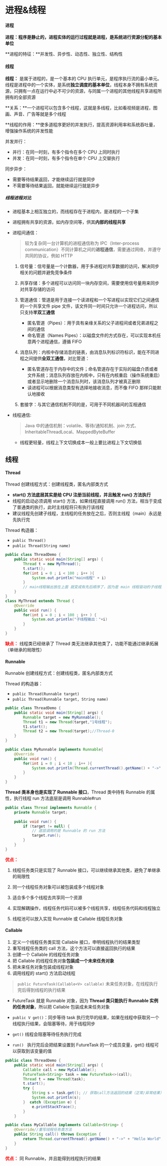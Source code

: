 # 进程&线程

#### 进程

**进程：**程序是静止的，进程实体的运行过程就是进程，是系统进行**资源分配的基本单位**

**进程的特征：**并发性、异步性、动态性、独立性、结构性

#### 线程

**线程：** 是属于进程的，是一个基本的 CPU 执行单元，是程序执行流的最小单元。线程是进程中的一个实体，是系统**独立调度的基本单位**，线程本身不拥有系统资源，只拥有一点在运行中必不可少的资源，与同属一个进程的其他线程共享进程所拥有的全部资源

**关系：**一个进程可以包含多个线程，这就是多线程，比如看视频是进程，图画、声音、广告等就是多个线程

**线程的作用：**使多道程序更好的并发执行，提高资源利用率和系统吞吐量，增强操作系统的并发性能

并发并行：

* 并行：在同一时刻，有多个指令在多个 CPU 上同时执行
* 并发：在同一时刻，有多个指令在单个 CPU 上交替执行

同步异步：

* 需要等待结果返回，才能继续运行就是同步
* 不需要等待结果返回，就能继续运行就是异步

##### 线程进程对比

* 进程基本上相互独立的，而线程存在于进程内，是进程的一个子集

* 进程拥有共享的资源，如内存空间等，供其**内部的线程共享**

* 进程间通信：

  > 较为复杂同一台计算机的进程通信称为 IPC（Inter-process communication）不同计算机之间的**进程通信**，需要通过网络，并遵守共同的协议，例如 HTTP

  1. 信号量：信号量是一个计数器，用于多进程对共享数据的访问，解决同步相关的问题并避免竞争条件

  2. 共享存储：多个进程可以访问同一块内存空间，需要使用信号量用来同步对共享存储的访问

  3. 管道通信：管道是用于连接一个读进程和一个写进程以实现它们之间通信的一个共享文件 pipe 文件，该文件同一时间只允许一个进程访问，所以只支持**半双工通信**
     - 匿名管道（Pipes）：用于具有亲缘关系的父子进程间或者兄弟进程之间的通信
     - 命名管道（Names Pipes）：以磁盘文件的方式存在，可以实现本机任意两个进程通信，遵循 FIFO

  4. 消息队列：内核中存储消息的链表，由消息队列标识符标识，能在不同进程之间提供**全双工通信**，对比管道：
     - 匿名管道存在于内存中的文件；命名管道存在于实际的磁盘介质或者文件系统；消息队列存放在内核中，只有在内核重启（操作系统重启）或者显示地删除一个消息队列时，该消息队列才被真正删除
     - 读进程可以根据消息类型有选择地接收消息，而不像 FIFO 那样只能默认地接收

  5. 套接字：与其它通信机制不同的是，可用于不同机器间的互相通信

* 线程通信:

  > Java 中的通信机制：volatile、等待/通知机制、join 方式、InheritableThreadLocal、MappedByteBuffer

  * 线程更轻量，线程上下文切换成本一般上要比进程上下文切换低

## 线程

#### Thread

Thread 创建线程方式：创建线程类，匿名内部类方式

* **start() 方法底层其实是给 CPU 注册当前线程，并且触发 run() 方法执行**
* 线程的启动必须调用 start() 方法，如果线程直接调用 run() 方法，相当于变成了普通类的执行，此时主线程将只有执行该线程
* 建议线程先创建子线程，主线程的任务放在之后，否则主线程（main）永远是先执行完

Thread 构造器：

* `public Thread()`
* `public Thread(String name)`

```java
public class ThreadDemo {
    public static void main(String[] args) {
        Thread t = new MyThread();
        t.start();
       	for(int i = 0 ; i < 100 ; i++ ){
            System.out.println("main线程" + i)
        }
        // main线程输出放在上面 就变成有先后顺序了，因为是 main 线程驱动的子线程运行
    }
}
class MyThread extends Thread {
    @Override
    public void run() {
        for(int i = 0 ; i < 100 ; i++ ) {
            System.out.println("子线程输出："+i)
        }
    }
}
```

**<font color="red">缺点：</font>** 线程类已经继承了 Thread 类无法继承其他类了，功能不能通过继承拓展（单继承的局限性）

#### Runnable

Runnable 创建线程方式：创建线程类，匿名内部类方式

Thread 的构造器：

* `public Thread(Runnable target)`
* `public Thread(Runnable target, String name)`

```java
public class ThreadDemo {
    public static void main(String[] args) {
        Runnable target = new MyRunnable();
        Thread t1 = new Thread(target,"1号线程");
		t1.start();
        Thread t2 = new Thread(target);//Thread-0
    }
}

public class MyRunnable implements Runnable{
    @Override
    public void run() {
        for(int i = 0 ; i < 10 ; i++ ){
            System.out.println(Thread.currentThread().getName() + "->" + i);
        }
    }
}
```

**Thread 类本身也是实现了 Runnable 接口**，Thread 类中持有 Runnable 的属性，执行线程 run 方法底层是调用 Runnable#run

```java
public class Thread implements Runnable {
    private Runnable target;
    
    public void run() {
        if (target != null) {
          	// 底层调用的是 Runnable 的 run 方法
            target.run();
        }
    }
}
```

**<font color="red">优点：</font>**

1. 线程任务类只是实现了 Runnable 接口，可以继续继承其他类，避免了单继承的局限性

2. 同一个线程任务对象可以被包装成多个线程对象

3. 适合多个多个线程去共享同一个资源

4. 实现解耦操作，线程任务代码可以被多个线程共享，线程任务代码和线程独立

5. 线程池可以放入实现 Runnable 或 Callable 线程任务对象


#### Callable

1. 定义一个线程任务类实现 Callable 接口，申明线程执行的结果类型
2. 重写线程任务类的 call 方法，这个方法可以直接返回执行的结果
3. 创建一个 Callable 的线程任务对象
4. 把 Callable 的线程任务对象**包装成一个未来任务对象**
5. 把未来任务对象包装成线程对象
6. 调用线程的 start() 方法启动线程

> `public FutureTask(Callable<V> callable)` 未来任务对象，在线程执行完后得到线程的执行结果

* FutureTask 就是 Runnable 对象，因为 **Thread 类只能执行 Runnable 实例的任务对象**，所以把 Callable 包装成未来任务对象
* `public V get()`：同步等待 task 执行完毕的结果，如果在线程中获取另一个线程执行结果，会阻塞等待，用于线程同步

* `get()`  线程会阻塞等待任务执行完成
* `run() ` 执行完后会把结果设置到 FutureTask  的一个成员变量，get() 线程可以获取到该变量的值

```java
public class ThreadDemo {
    public static void main(String[] args) {
        Callable call = new MyCallable();
        FutureTask<String> task = new FutureTask<>(call);
        Thread t = new Thread(task);
        t.start();
        try {
            String s = task.get(); // 获取call方法返回的结果（正常/异常结果）
            System.out.println(s);
        }  catch (Exception e) {
            e.printStackTrace();
        }
    }

public class MyCallable implements Callable<String> {
    @Override//重写线程任务类方法
    public String call() throws Exception {
        return Thread.currentThread().getName() + "->" + "Hello World";
    }
}
```

**<font color="red">优点：</font>** 同 Runnable，并且能得到线程执行的结果